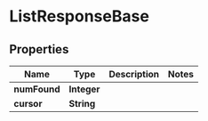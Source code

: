 

# ListResponseBase


## Properties

| Name | Type | Description | Notes |
|------------ | ------------- | ------------- | -------------|
|**numFound** | **Integer** |  |  |
|**cursor** | **String** |  |  |



